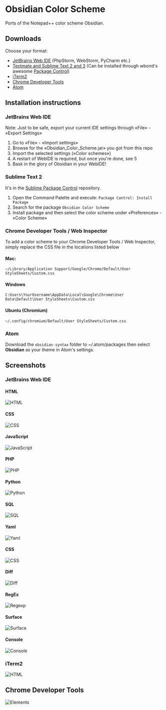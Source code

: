 # Obsidian Color Scheme

Ports of the Notepad++ color scheme Obsidian.

## Downloads

Choose your format:

- [JetBrains Web IDE](https://github.com/mekwall/obsidian-color-scheme/raw/master/webide/Obsidian_Color_Scheme.jar) (PhpStorm, WebStorm, PyCharm etc.)
- [Textmate and Sublime Text 2 and 3](https://github.com/mekwall/obsidian-color-scheme/raw/master/textmate/Obsidian.tmTheme) (Can be installed through wbond's awesome [Package Control](https://sublime.wbond.net/))
- [iTerm2](https://github.com/mekwall/obsidian-color-scheme/raw/master/iterm2/obsidian.itermcolors)
- [Chrome Developer Tools](https://github.com/mekwall/obsidian-color-scheme/raw/master/chromedevtools/Custom.css)
- [Atom](https://github.com/mekwall/obsidian-color-scheme/tree/master/atom)

## Installation instructions

### JetBrains Web IDE

Note: Just to be safe, export your current IDE settings through «File» - «Export Settings»

1. Go to «File» - «Import settings»
2. Browse for the «Obsidian_Color_Scheme.jar» you got from this repo
3. Import the selected settings («Color schemes»)
4. A restart of WebIDE is required, but once you're done, see 5
5. Bask in the glory of Obsidian in your WebIDE!

### Sublime Text 2

It's in the [Sublime Package Control](http://wbond.net/sublime_packages/package_control) repository.

1. Open the Command Palette and execute: `Package Control: Install Package`
2. Search for the package `Obsidian Color Scheme`
3. Install package and then select the color scheme under «Preferences» - «Color Scheme»

### Chrome Developer Tools / Web Inspector

To add a color scheme to your Chrome Developer Tools / Web Inspector, simply replace the CSS file in the locations listed below

#### Mac:
`~/Library/Application Support/Google/Chrome/Default/User StyleSheets/Custom.css`

#### Windows
`C:Users\YourUsername\AppData\Local\Google\Chrome\User Data\Default\User StyleSheets\Custom.css`

#### Ubuntu (Chromium)
`~/.config/chromium/Default/User StyleSheets/Custom.css`

### Atom
Download the `obsidian-syntax` folder to ~/.atom/packages then select **Obsidian** as your theme in Atom's settings.

## Screenshots

### JetBrains Web IDE
#### HTML
![HTML](https://github.com/mekwall/obsidian-color-scheme/raw/master/webide/screenshots/html.png "HTML")
#### CSS
![CSS](https://github.com/mekwall/obsidian-color-scheme/raw/master/webide/screenshots/css.png "CSS")
#### JavaScript
![JavaScript](https://github.com/mekwall/obsidian-color-scheme/raw/master/webide/screenshots/javascript.png "JavaScript")
#### PHP
![PHP](https://github.com/mekwall/obsidian-color-scheme/raw/master/webide/screenshots/php.png "PHP")
#### Python
![Python](https://github.com/mekwall/obsidian-color-scheme/raw/master/webide/screenshots/python.png "Python")
#### SQL
![SQL](https://github.com/mekwall/obsidian-color-scheme/raw/master/webide/screenshots/sql.png "SQL")
#### Yaml
![Yaml](https://github.com/mekwall/obsidian-color-scheme/raw/master/webide/screenshots/yaml.png "Yaml")
#### CSS
![CSS](https://github.com/mekwall/obsidian-color-scheme/raw/master/webide/screenshots/css.png "CSS")
#### Diff
![Diff](https://github.com/mekwall/obsidian-color-scheme/raw/master/webide/screenshots/diff.png "Diff")
#### RegEx
![Regexp](https://github.com/mekwall/obsidian-color-scheme/raw/master/webide/screenshots/regexp.png "Regexp")
#### Surface
![Surface](https://github.com/mekwall/obsidian-color-scheme/raw/master/webide/screenshots/surface.png "Surface")
#### Console
![Console](https://github.com/mekwall/obsidian-color-scheme/raw/master/webide/screenshots/console.png "Console")
### iTerm2
![HTML](https://github.com/mekwall/obsidian-color-scheme/raw/master/iterm2/screenshots/iterm.png "iTerm2")
## Chrome Developer Tools
![Elements](https://github.com/mekwall/obsidian-color-scheme/raw/master/chromedevtools/screenshots/elements.png "Elements")
